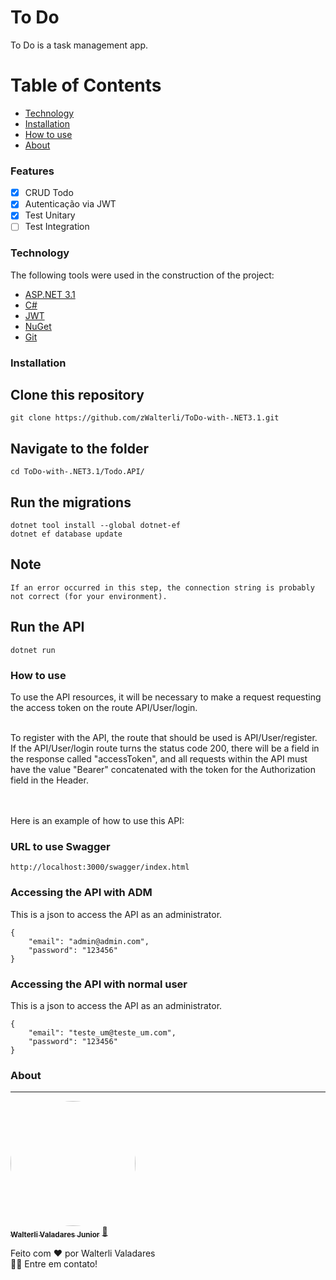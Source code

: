# To Do
To Do is a task management app.

Table of Contents
=================
<!--ts-->
   * [Technology](#technology)
   * [Installation](#installation)
   * [How to use](#how-to-use)
   * [About](#about)
<!--te-->

### Features

- [x] CRUD Todo
- [x] Autenticação via JWT
- [x] Test Unitary
- [ ] Test Integration

### Technology
The following tools were used in the construction of the project:

- [ASP.NET 3.1](https://dotnet.microsoft.com/en-us/download/dotnet/3.1)
- [C#](https://docs.microsoft.com/pt-br/dotnet/csharp/)
- [JWT](https://jwt.io/)
- [NuGet](https://www.nuget.org/)
- [Git](https://github.com/)

### Installation

## Clone this repository
    git clone https://github.com/zWalterli/ToDo-with-.NET3.1.git

## Navigate to the folder
    cd ToDo-with-.NET3.1/Todo.API/

## Run the migrations
    dotnet tool install --global dotnet-ef
    dotnet ef database update

## Note
    If an error occurred in this step, the connection string is probably not correct (for your environment).
    
## Run the API
    dotnet run

### How to use

To use the API resources, it will be necessary to make a request requesting the access token on the route API/User/login.

</br>
To register with the API, the route that should be used is API/User/register.

</br>
If the API/User/login route turns the status code 200, there will be a field in the response called "accessToken", and all requests within the API must have the value "Bearer" concatenated with the token for the Authorization field in the Header.

</br></br>
Here is an example of how to use this API:

### URL to use Swagger

    http://localhost:3000/swagger/index.html


### Accessing the API with ADM

This is a json to access the API as an administrator.

    {
        "email": "admin@admin.com",
        "password": "123456"
    }

### Accessing the API with normal user

This is a json to access the API as an administrator.

    {
        "email": "teste_um@teste_um.com",
        "password": "123456"
    }
### About
---

<a href="https://www.linkedin.com/in/walterli-valadares-j%C3%BAnior-39807a165/" target="_blank">
 <img style="border-radius: 50%;" src="https://avatars.githubusercontent.com/u/46723190?s=460&u=9e52942eb8201675f594e1b24eae0afa22f1aef3&v=4" width="200px;" alt=""/>
 <br />
 <sub><b>Walterli Valadares Junior</b></sub></a> <a href="https://www.linkedin.com/in/walterli-valadares-j%C3%BAnior-39807a165/" title="Linkdlin">🚀</a>


Feito com ❤️ por Walterli Valadares
<br />👋🏽 Entre em contato!
